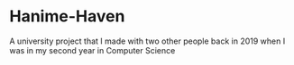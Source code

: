 # Hanime-Haven
A university project that I made with two other people back in 2019 when I was in my second year in Computer Science
